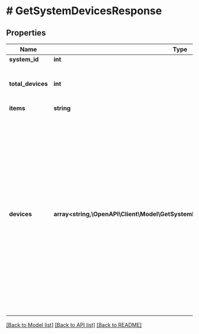# # GetSystemDevicesResponse

## Properties

Name | Type | Description | Notes
------------ | ------------- | ------------- | -------------
**system_id** | **int** | System ID. | [optional]
**total_devices** | **int** | Total active devices associated with the system. | [optional]
**items** | **string** | List key. | [optional]
**devices** | **array<string,\OpenAPI\Client\Model\GetSystemDevicesResponseDevicesValueInner[]>** | Hash keys include all the possible device types micros, meters, gateways, mids, q_relays, ACBs, Encharges, Enpowers (if the devices of this type are present). For all the device types, the object will contain the serial_number and model with some additional information pertaining to the device type. | [optional]

[[Back to Model list]](../../README.md#models) [[Back to API list]](../../README.md#endpoints) [[Back to README]](../../README.md)
